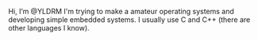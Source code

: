 Hi, I’m @YLDRM
I'm trying to make a amateur operating systems and developing simple embedded systems.
I usually use C and C++
(there are other languages I know).


